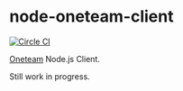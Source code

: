 node-oneteam-client
===================

[![Circle CI](https://circleci.com/gh/oneteam-dev/node-oneteam-client.svg?style=svg&circle-token=ac0712ed4b6765dcddfca752f2025f9c7ce5f385)](https://circleci.com/gh/oneteam-dev/node-oneteam-client)

[Oneteam] Node.js Client.

Still work in progress.

[Oneteam]: https://one-team.com/products/
